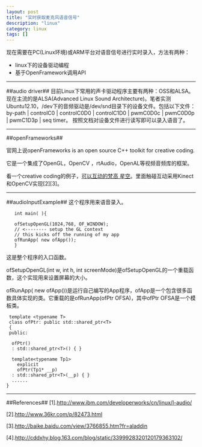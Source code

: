 ```yaml
---
layout: post
title: "实时获取麦克风语音信号"
description: "linux"
category: linux
tags: []
---
```


现在需要在PC(Linux环境)或ARM平台对语音信号进行实时录入，方法有两种：
+ linux下的设备驱动编程
+ 基于OpenFramework调用API

-------------------------------------
##audio driver##
目前Linux下常用的声卡驱动程序主要有两种：OSS和ALSA。现在主流的是ALSA(Advanced  Linux Sound Architecture)。笔者实测Ubuntu12.10，/dev下的音频驱动是/dev/snd目录下的设备文件。包括以下文件：
by-path  | controlC0 | controlC0D0 | controlC1D0 |  pwmC0D0c | pwmC0D0p | pwmC1D3p | seq timer。
按照文档对设备文件进行读写即可以录入语音了。

----------------------------------------
##openFrameworks##

官网上说openFrameworks is an open source C++ toolkit for creative coding.

它是一个集成了OpenGL，OpenCV ，rtAudio，OpenAL等视频音频库的框架。

看一个creative coding的例子，[可以互动的梵高 星空](http://v.youku.com/v_show/id_XMzUxMTI4NjE2.html)。里面触碰互动采用Kinect和OpenCV实现[2][3]。

------------------------------------
##audioInputExample##
这个程序用来语音录入。

       int main( ){

       ofSetupOpenGL(1024,768, OF_WINDOW);          
       // <-------- setup the GL context
       // this kicks off the running of my app
       ofRunApp( new ofApp());
       }

这是整个程序的入口函数。

ofSetupOpenGL(int w, int h, int screenMode)是ofSetupOpenGL的一个重载函数，这个实现用来设置屏幕的大小。

ofRunApp( new ofApp())是运行自己编写的App程序，ofApp是一个包含很多函数具体实现的类。它重载的是ofRunApp(ofPtr<ofBaseApp> OFSA)，其中ofPtr<ofBaseApp> OFSA是一个模板类。

     template <typename T>
     class ofPtr: public std::shared_ptr<T>
     {
     public:

      ofPtr()
      : std::shared_ptr<T>() { }

      template<typename Tp1>
        explicit
        ofPtr(Tp1* __p)
      : std::shared_ptr<T>(__p) { }
      ......
    }

--------------------------------------------

##References##
[1].http://www.ibm.com/developerworks/cn/linux/l-audio/

[2].http://www.36kr.com/p/82473.html

[3].http://baike.baidu.com/view/3766855.htm?fr=aladdin

[4].http://cddxhy.blog.163.com/blog/static/3399928320120179363102/

